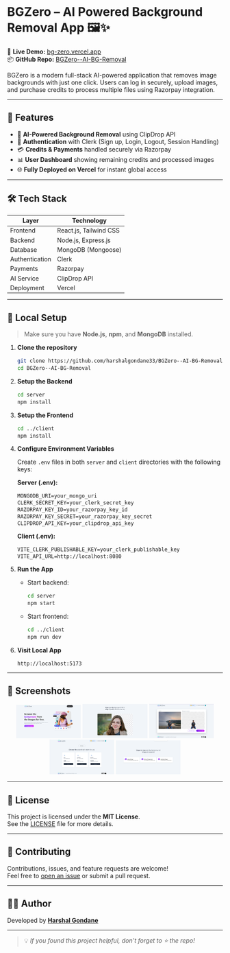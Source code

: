 # BGZero – AI Powered Background Removal App 🖼️✨

🚀 **Live Demo:** [bg-zero.vercel.app](https://bg-zero.vercel.app/)  
📦 **GitHub Repo:** [BGZero--AI-BG-Removal](https://github.com/harshalgondane33/BGZero--AI-BG-Removal)

BGZero is a modern full-stack AI-powered application that removes image backgrounds with just one click. Users can log in securely, upload images, and purchase credits to process multiple files using Razorpay integration.

---

## 🔑 Features

- 🧠 **AI-Powered Background Removal** using ClipDrop API  
- 🔐 **Authentication** with Clerk (Sign up, Login, Logout, Session Handling)  
- 💳 **Credits & Payments** handled securely via Razorpay  
- 📊 **User Dashboard** showing remaining credits and processed images  
- 🌐 **Fully Deployed on Vercel** for instant global access  

---

## 🛠️ Tech Stack

| Layer           | Technology              |
|----------------|--------------------------|
| Frontend       | React.js, Tailwind CSS   |
| Backend        | Node.js, Express.js      |
| Database       | MongoDB (Mongoose)       |
| Authentication | Clerk                    |
| Payments       | Razorpay                 |
| AI Service     | ClipDrop API             |
| Deployment     | Vercel                   |

---

## 🧪 Local Setup

> Make sure you have **Node.js**, **npm**, and **MongoDB** installed.

1. **Clone the repository**
   ```bash
   git clone https://github.com/harshalgondane33/BGZero--AI-BG-Removal.git
   cd BGZero--AI-BG-Removal
   ```

2. **Setup the Backend**
   ```bash
   cd server
   npm install
   ```

3. **Setup the Frontend**
   ```bash
   cd ../client
   npm install
   ```

4. **Configure Environment Variables**

   Create `.env` files in both `server` and `client` directories with the following keys:

   **Server (.env):**
   ```
   MONGODB_URI=your_mongo_uri
   CLERK_SECRET_KEY=your_clerk_secret_key
   RAZORPAY_KEY_ID=your_razorpay_key_id
   RAZORPAY_KEY_SECRET=your_razorpay_key_secret
   CLIPDROP_API_KEY=your_clipdrop_api_key
   ```

   **Client (.env):**
   ```
   VITE_CLERK_PUBLISHABLE_KEY=your_clerk_publishable_key
   VITE_API_URL=http://localhost:8080
   ```

5. **Run the App**

   - Start backend:
     ```bash
     cd server
     npm start
     ```

   - Start frontend:
     ```bash
     cd ../client
     npm run dev
     ```

6. **Visit Local App**
   ```
   http://localhost:5173
   ```

---

## 📸 Screenshots

<div align="center">

  <img src="./screenshots/home.png" alt="Home Page" width="30%" />
  <img src="./screenshots/background.png" alt="home " width="30%" />
  <img src="./screenshots/result.png" alt="result" width="30%" />
  <br/>
  <img src="./screenshots/credits.png" alt="Home Page" width="30%" />
  <img src="./screenshots/steps.png" alt="home " width="30%" />
</div>

---

## 🧾 License

This project is licensed under the **MIT License**.  
See the [LICENSE](LICENSE) file for more details.

---

## 🤝 Contributing

Contributions, issues, and feature requests are welcome!  
Feel free to [open an issue](https://github.com/harshalgondane33/BGZero--AI-BG-Removal/issues) or submit a pull request.

---

## 🙋‍♂️ Author

Developed by [**Harshal Gondane**](https://github.com/harshalgondane33)

---

> 💡 _If you found this project helpful, don’t forget to ⭐ the repo!_
